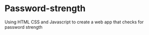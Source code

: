 # Password-strength
Using HTML CSS and Javascript to create a web app that checks for password strength
